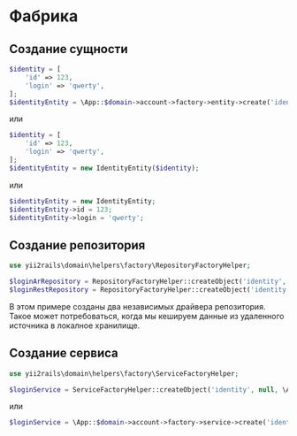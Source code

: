 Фабрика
===

## Создание сущности

```php
$identity = [
	'id' => 123,
	'login' => 'qwerty',
];
$identityEntity = \App::$domain->account->factory->entity->create('identity', $identity);
```

или

```php
$identity = [
	'id' => 123,
	'login' => 'qwerty',
];
$identityEntity = new IdentityEntity($identity);
```

или

```php
$identityEntity = new IdentityEntity;
$identityEntity->id = 123;
$identityEntity->login = 'qwerty';
```

## Cоздание репозитория

```php
use yii2rails\domain\helpers\factory\RepositoryFactoryHelper;

$loginArRepository = RepositoryFactoryHelper::createObject('identity', Driver::ACTIVE_RECORD, \App::$domain->account);
$loginRestRepository = RepositoryFactoryHelper::createObject('identity', Driver::REST, \App::$domain->account);
```

В этом примере созданы два независимых драйвера репозитория.
Такое может потребоваться, когда мы кешируем данные из удаленного источника в локалное хранилище.

## Cоздание сервиса

```php
use yii2rails\domain\helpers\factory\ServiceFactoryHelper;

$loginService = ServiceFactoryHelper::createObject('identity', null, \App::$domain->account);
```

или

```php
$loginService = \App::$domain->account->factory->service->create('identity');
```